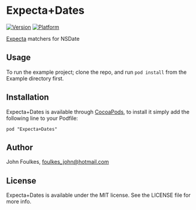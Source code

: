 # Expecta+Dates

[![Version](http://cocoapod-badges.herokuapp.com/v/Expecta+Dates/badge.png)](http://cocoadocs.org/docsets/Expecta+Dates)
[![Platform](http://cocoapod-badges.herokuapp.com/p/Expecta+Dates/badge.png)](http://cocoadocs.org/docsets/Expecta+Dates)

[Expecta](https://github.com/specta/expecta) matchers for NSDate

## Usage

To run the example project; clone the repo, and run `pod install` from the Example directory first.

## Installation

Expecta+Dates is available through [CocoaPods](http://cocoapods.org), to install
it simply add the following line to your Podfile:

    pod "Expecta+Dates"

## Author

John Foulkes, foulkes_john@hotmail.com
## License

Expecta+Dates is available under the MIT license. See the LICENSE file for more info.
